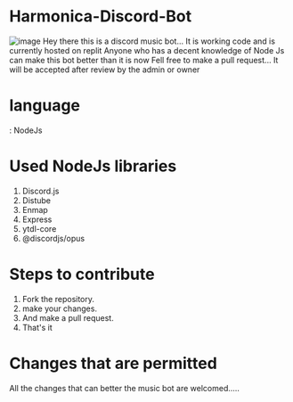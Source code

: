 # Harmonica-Discord-Bot
![image](https://user-images.githubusercontent.com/91517488/135760278-2d0191fe-476a-448a-b311-d75589881f60.png)
Hey there this is a discord music bot...
It is working code and is currently hosted on replit
Anyone who has a decent knowledge of Node Js can make this bot better than it is now
Fell free to make a pull request... It will be accepted after review by the admin or owner

# language 

: NodeJs

# Used NodeJs libraries

1. Discord.js
2. Distube
3. Enmap
4. Express
5. ytdl-core
6. @discordjs/opus

# Steps to contribute

1. Fork the repository.
2. make your changes.
3. And make a pull request.
4. That's it

# Changes that are permitted

All the changes that can better the music bot are welcomed.....
